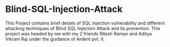 # Blind-SQL-Injection-Attack

This Project contains brief details of SQL injection vulnerability and different attacking techniques of Blind SQL Injection Attack and its prevention.
This project was headed by me with my 2 friends Ritesh Raman and Aditya Vikram Raj under the guidance of Ardent pvt. lt.
